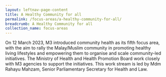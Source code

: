 ```yaml
---
layout: leftnav-page-content
title: A Healthy Community for all
permalink: /focus-areas/a-healthy-community-for-all/
breadcrumb: A Healthy Community for all
collection_name: focus-areas
---
```



On 12 March 2023, M3 introduced community health as its fifth focus area, with the aim to rally the Malay/Muslim community in promoting healthy living lifestyles and empowering them to organise and scale community-led initiatives. The Ministry of Health and Health Promotion Board work closely with M3 agencies to support the initiatives. This work stream is led by Mdm Rahayu Mahzam, Senior Parliamentary Secretary for Health and Law. 
